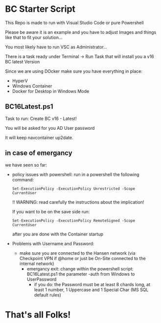# BC Starter Script
This Repo is made to run with Visual Studio Code or pure Powershell

Please be aware it is an example and you have to adjust Images and things like that to fit your solution...

You most likely have to run VSC as Administrator...

There is a task ready under Terminal -> Run Task that will install you a v16 BC latest Version

Since we are using DOcker make sure you have everything in place:
- HyperV
- Windows Container
- Docker for Desktop in Windows Mode

## BC16Latest.ps1
Task to run: Create BC v16 - Latest!

You will be asked for you AD User password

It will keep navcontainer up2date.

## in case of emergancy 
we have seen so far:
- policy issues with powershell: run in a powershell the following command:
    ```
    Set-ExecutionPolicy -ExecutionPolicy Unrestricted -Scope CurrentUser
    ```
  
  !! WARNING: read carefully the instructions about the implication!
  
  If you want to be on the save side run: 
  
    ```
    Set-ExecutionPolicy -ExecutionPolicy RemoteSigned -Scope CurrentUser
    ```
  
  after you are done with the Container startup

- Problems with Username and Password:
  - make sure you are connected to the Hansen network (via Checkpoint VPN if @home or just be On-Site connected to the internal network)
    - emergancy exit: change within the powershell script: BC16Latest.ps1 the parameter -auth from Windows to UserPassword
      - if you do: the Password must be at least 8 chards long, at least 1 number, 1 Uppercase and 1 Special Char (MS SQL default rules)
  
# That's all Folks!
